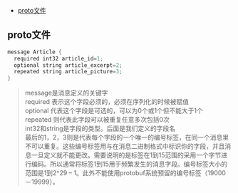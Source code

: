 
* [proto文件](proto文件)


## proto文件

```c++
message Article {
  required int32 article_id=1;
  optional string article_excerpt=2;
  repeated string article_picture=3;
}
```
>message是消息定义的关键字  
required 表示这个字段必须的，必须在序列化的时候被赋值  
optional 代表这个字段是可选的，可以为0个或1个但不能大于1个  
repeated 则代表此字段可以被重复任意多次包括0次  
int32和string是字段的类型。后面是我们定义的字段名  
最后的1，2，3则是代表每个字段的一个唯一的编号标签，在同一个消息里不可以重复。这些编号标签用与在消息二进制格式中标识你的字段，并且消息一旦定义就不能更改。需要说明的是标签在1到15范围的采用一个字节进行编码。所以通常将标签1到15用于频繁发生的消息字段。编号标签大小的范围是1到2^29 – 1。此外不能使用protobuf系统预留的编号标签（19000 －19999）。

